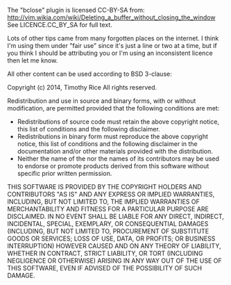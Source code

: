 The "bclose" plugin is licensed CC-BY-SA from: 
http://vim.wikia.com/wiki/Deleting_a_buffer_without_closing_the_window
See LICENCE.CC_BY_SA for full text.

Lots of other tips came from many forgotten places on the internet.
I think I'm using them under "fair use" since it's just a line or two at a time,
but if you think I should be attributing you or I'm using an inconsistent licence then let me know.


All other content can be used according to BSD 3-clause:

Copyright (c) 2014, Timothy Rice
All rights reserved.

Redistribution and use in source and binary forms, with or without
modification, are permitted provided that the following conditions are met:

* Redistributions of source code must retain the above copyright
  notice, this list of conditions and the following disclaimer.
* Redistributions in binary form must reproduce the above copyright
  notice, this list of conditions and the following disclaimer in the
  documentation and/or other materials provided with the distribution.
* Neither the name of the <organization> nor the
  names of its contributors may be used to endorse or promote products
  derived from this software without specific prior written permission.

THIS SOFTWARE IS PROVIDED BY THE COPYRIGHT HOLDERS AND CONTRIBUTORS "AS IS" AND
ANY EXPRESS OR IMPLIED WARRANTIES, INCLUDING, BUT NOT LIMITED TO, THE IMPLIED
WARRANTIES OF MERCHANTABILITY AND FITNESS FOR A PARTICULAR PURPOSE ARE
DISCLAIMED. IN NO EVENT SHALL <COPYRIGHT HOLDER> BE LIABLE FOR ANY
DIRECT, INDIRECT, INCIDENTAL, SPECIAL, EXEMPLARY, OR CONSEQUENTIAL DAMAGES
(INCLUDING, BUT NOT LIMITED TO, PROCUREMENT OF SUBSTITUTE GOODS OR SERVICES;
LOSS OF USE, DATA, OR PROFITS; OR BUSINESS INTERRUPTION) HOWEVER CAUSED AND
ON ANY THEORY OF LIABILITY, WHETHER IN CONTRACT, STRICT LIABILITY, OR TORT
(INCLUDING NEGLIGENCE OR OTHERWISE) ARISING IN ANY WAY OUT OF THE USE OF THIS
SOFTWARE, EVEN IF ADVISED OF THE POSSIBILITY OF SUCH DAMAGE.
